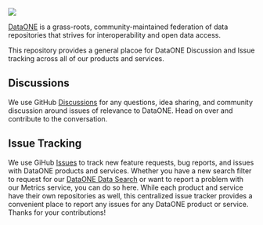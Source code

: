 ![](https://user-images.githubusercontent.com/6643222/162324180-b5cf0f5f-ae7a-4ca6-87c3-9733a2590634.png)

[DataONE](https://dataone.org) is a grass-roots, community-maintained federation of data repositories that strives for interoperability and open data access. 

This repository provides a general placoe for DataONE Discussion and Issue tracking across all of our products and services.

## Discussions

We use GitHub [Discussions](https://github.com/DataONEorg/dataone/discussions) for any questions, idea sharing, and community discussion around issues of relevance to DataONE. Head on over and contribute to the conversation.

## Issue Tracking

We use GiHub [Issues](https://github.com/DataONEorg/dataone/issues) to track new feature requests, bug reports, and issues with DataONE products and services. Whether you have a new search filter to request for our [DataONE Data Search](https://search.dataone.org) or want to report a problem with our Metrics service, you can do so here. While each product and service have their own repositories as well, this centralized issue tracker provides a convenient place to report any issues for any DataONE product or service.  Thanks for your contributions!

